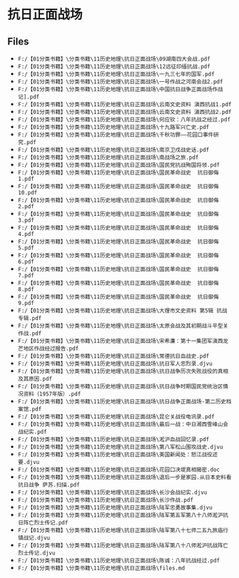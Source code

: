 # 抗日正面战场

## Files

- `F:/【01分类书籍】\分类书籍\11历史地理\抗日正面战场\09湖南四大会战.pdf`
- `F:/【01分类书籍】\分类书籍\11历史地理\抗日正面战场\12远征印缅抗战.pdf`
- `F:/【01分类书籍】\分类书籍\11历史地理\抗日正面战场\一九三七年的国军.pdf`
- `F:/【01分类书籍】\分类书籍\11历史地理\抗日正面战场\一号作战之河南会战2.pdf`
- `F:/【01分类书籍】\分类书籍\11历史地理\抗日正面战场\中国抗日战争正面战场作战记].pdf`
- `F:/【01分类书籍】\分类书籍\11历史地理\抗日正面战场\云南文史资料 滇西抗战1.pdf`
- `F:/【01分类书籍】\分类书籍\11历史地理\抗日正面战场\云南文史资料 滇西抗战2.pdf`
- `F:/【01分类书籍】\分类书籍\11历史地理\抗日正面战场\何应钦：八年抗战之经过.pdf`
- `F:/【01分类书籍】\分类书籍\11历史地理\抗日正面战场\十九路军兴亡史.pdf`
- `F:/【01分类书籍】\分类书籍\11历史地理\抗日正面战场\千秋功罪——花园口事件研究.pdf`
- `F:/【01分类书籍】\分类书籍\11历史地理\抗日正面战场\南京卫戍战史话.pdf`
- `F:/【01分类书籍】\分类书籍\11历史地理\抗日正面战场\南战场之旅.pdf`
- `F:/【01分类书籍】\分类书籍\11历史地理\抗日正面战场\国民党抗战殉国将领.pdf`
- `F:/【01分类书籍】\分类书籍\11历史地理\抗日正面战场\国民革命战史  抗日御侮1.pdf`
- `F:/【01分类书籍】\分类书籍\11历史地理\抗日正面战场\国民革命战史  抗日御侮10.pdf`
- `F:/【01分类书籍】\分类书籍\11历史地理\抗日正面战场\国民革命战史  抗日御侮2.pdf`
- `F:/【01分类书籍】\分类书籍\11历史地理\抗日正面战场\国民革命战史  抗日御侮3.pdf`
- `F:/【01分类书籍】\分类书籍\11历史地理\抗日正面战场\国民革命战史  抗日御侮4.pdf`
- `F:/【01分类书籍】\分类书籍\11历史地理\抗日正面战场\国民革命战史  抗日御侮5.pdf`
- `F:/【01分类书籍】\分类书籍\11历史地理\抗日正面战场\国民革命战史  抗日御侮6.pdf`
- `F:/【01分类书籍】\分类书籍\11历史地理\抗日正面战场\国民革命战史  抗日御侮7.pdf`
- `F:/【01分类书籍】\分类书籍\11历史地理\抗日正面战场\国民革命战史  抗日御侮8.pdf`
- `F:/【01分类书籍】\分类书籍\11历史地理\抗日正面战场\国民革命战史  抗日御侮9.pdf`
- `F:/【01分类书籍】\分类书籍\11历史地理\抗日正面战场\大理市文史资料 第5辑 抗战专辑.pdf`
- `F:/【01分类书籍】\分类书籍\11历史地理\抗日正面战场\太原会战及其初期战斗平型关作战.pdf`
- `F:/【01分类书籍】\分类书籍\11历史地理\抗日正面战场\宋希濂：第十一集团军滇西龙芒地区作战经过报告.pdf`
- `F:/【01分类书籍】\分类书籍\11历史地理\抗日正面战场\常德抗日血战史.pdf`
- `F:/【01分类书籍】\分类书籍\11历史地理\抗日正面战场\抗日军人忠烈录.djvu`
- `F:/【01分类书籍】\分类书籍\11历史地理\抗日正面战场\抗日战争历次失败战役的真相及其原因.pdf`
- `F:/【01分类书籍】\分类书籍\11历史地理\抗日正面战场\抗日战争时期国民党统治区情况资料（1957年版）.pdf`
- `F:/【01分类书籍】\分类书籍\11历史地理\抗日正面战场\抗日战争正面战场-第二历史档案馆.pdf`
- `F:/【01分类书籍】\分类书籍\11历史地理\抗日正面战场\昆仑关战役电讯录.pdf`
- `F:/【01分类书籍】\分类书籍\11历史地理\抗日正面战场\最后一战：中日湘西雪峰山会战纪实.pdf`
- `F:/【01分类书籍】\分类书籍\11历史地理\抗日正面战场\淞沪血战回忆录.pdf`
- `F:/【01分类书籍】\分类书籍\11历史地理\抗日正面战场\第八军松山围攻战史.djvu`
- `F:/【01分类书籍】\分类书籍\11历史地理\抗日正面战场\美国新闻处：怒江战役述要.djvu`
- `F:/【01分类书籍】\分类书籍\11历史地理\抗日正面战场\花园口决堤真相揭密.doc`
- `F:/【01分类书籍】\分类书籍\11历史地理\抗日正面战场\退后一步是家园.从日本史料看抗日战争 萨苏.扫描.pdf`
- `F:/【01分类书籍】\分类书籍\11历史地理\抗日正面战场\长沙会战纪实.djvu`
- `F:/【01分类书籍】\分类书籍\11历史地理\抗日正面战场\长沙作战.pdf`
- `F:/【01分类书籍】\分类书籍\11历史地理\抗日正面战场\陆军忠勇故事集.djvu`
- `F:/【01分类书籍】\分类书籍\11历史地理\抗日正面战场\陆军第五军第八十八师淞沪抗日阵亡烈士传记.pdf`
- `F:/【01分类书籍】\分类书籍\11历史地理\抗日正面战场\陆军第八十七师二五九旅庙行镇战记.djvu`
- `F:/【01分类书籍】\分类书籍\11历史地理\抗日正面战场\陆军第八十八师淞沪抗战阵亡烈士传记.djvu`
- `F:/【01分类书籍】\分类书籍\11历史地理\抗日正面战场\陈诚：八年抗战经过.pdf`
- `F:/【01分类书籍】\分类书籍\11历史地理\抗日正面战场\files.md`
